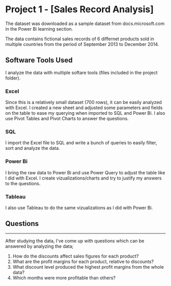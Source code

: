 # Project 1 - [Sales Record Analysis]

The dataset was downloaded as a sample dataset from docs.microsoft.com in the Power Bi learning section.

The data contains fictional sales records of 6 differnet products sold in multiple countries from the period of September 2013 to December 2014.

## Software Tools Used
I analyze the data with multiple softare tools (files included in the project folder).
### Excel
Since this is a relatively small dataset (700 rows), it can be easily analyzed with Excel. I created a new sheet and adjusted some parameters and fields on the table to ease my querying when imported to SQL and Power Bi.
I also use Pivot Tables and Pivot Charts to answer the questions.
### SQL 
I import the Excel file to SQL and write a bunch of queries to easily filter, sort and analyze the data.
### Power Bi
I bring the raw data to Power Bi and use Power Query to adjust the table like I did with Excel. I create vizualizations/charts and try to justify my answers to the questions.
### Tableau
I also use Tableau to do the same vizualizations as I did with Power Bi.

## Questions
---
After studying the data, I've come up with questions which can be answered by analyzing the data;
1. How do the discounts affect sales figures for each product?
2. What are the profit margins for each product, relative to discounts?
3. What discount level produced the highest profit margins from the whole data?
4. Which months were more profitable than others?